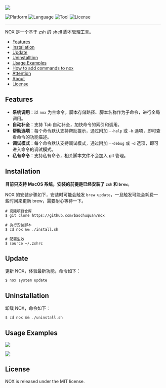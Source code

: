 
![](https://chuquan-public-r-001.oss-cn-shanghai.aliyuncs.com/nox/nox-logo.png)

![Platform](http://img.shields.io/badge/platform-macOS-blue.svg?style=flat)
![Language](http://img.shields.io/badge/language-zsh-brightgreen.svg?style=flat)
![Tool](http://img.shields.io/badge/tool-homebrew-orange.svg?style=flat)
![License](http://img.shields.io/badge/license-MIT-red.svg?style=flat)

---

NOX 是一个基于 zsh 的 shell 脚本管理工具。

- [Features](#features)
- [Installation](#installation)
- [Update](#update)
- [Uninstalltion](#uninstallation)
- [Usage Examples](#usage-examples)
- [How to add commands to nox](https://github.com/baochuquan/nox/blob/main/docs/how-to-add-commands-to-nox.md)
- [Attention](https://github.com/baochuquan/nox/blob/main/docs/attention.md)
- [About](https://github.com/baochuquan/nox/blob/main/docs/about.md)
- [License](#license)


## Features
- **系统调用**：以 `nox` 为主命令，脚本存储路径、脚本名称作为子命令，进行全局调用。
- **自动补全**：支持 Tab 自动补全，加快命令的索引和调用。
- **帮助选项**：每个命令默认支持帮助提示，通过附加 `--help` 或 `-h` 选项，即可查看命令的功能描述。
- **调试模式**：每个命令默认支持调试模式，通过附加 `--debug` 或 `-d` 选项，即可进入命令的调试模式。
- **私有命令**：支持私有命令，相关脚本文件不会加入 git 管理。

## Installation
**目前只支持 MacOS 系统，安装的前提是已经安装了 `zsh` 和 `brew`**。

NOX 的安装步骤如下，安装时可能会触发 `brew update`，一旦触发可能会耗费一些时间来更新 brew，需要耐心等待一下。

```shell
# 克隆项目仓库
$ git clone https://github.com/baochuquan/nox

# 执行安装脚本
$ cd nox && ./install.sh

# 配置生效
$ source ~/.zshrc
```

## Update
更新 NOX，体验最新功能，命令如下：

```shell
$ nox system update
```

## Uninstallation
卸载 NOX，命令如下：

```shell
$ cd nox && ./uninstall.sh
```

## Usage Examples

![](https://chuquan-public-r-001.oss-cn-shanghai.aliyuncs.com/nox/nox-gerrit-submit.gif)

![](https://chuquan-public-r-001.oss-cn-shanghai.aliyuncs.com/nox/nox-life-lunch.gif)

## License
NOX is released under the MIT license.
